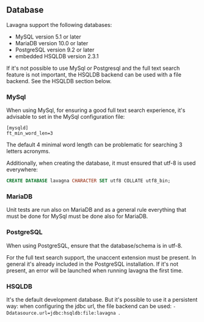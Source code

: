 ## Database

Lavagna support the following databases:

 - MySQL version 5.1 or later
 - MariaDB version 10.0 or later
 - PostgreSQL version 9.2 or later
 - embedded HSQLDB version 2.3.1
 
If it's not possible to use MySql or Postgresql and the full text search feature is not important, the HSQLDB backend can be used with a file backend. See the HSQLDB section below. 
 
### MySql

When using MySql, for ensuring a good full text search experience, it's advisable to set in the MySql configuration file:

```
[mysqld]
ft_min_word_len=3
``` 

The default 4 minimal word length can be problematic for searching 3 letters acronyms.

Additionally, when creating the database, it must ensured that utf-8 is used everywhere:

```sql
CREATE DATABASE lavagna CHARACTER SET utf8 COLLATE utf8_bin;
```

### MariaDB

Unit tests are run also on MariaDB and as a general rule everything that must be done for MySql must be done also for MariaDB.

### PostgreSQL

When using PostgreSQL, ensure that the database/schema is in utf-8.

For the full text search support, the unaccent extension must be present. In general it's already included in the PostgreSQL
installation. If it's not present, an error will be launched when running lavagna the first time.


### HSQLDB

It's the default development database. But it's possible to use it a persistent way: when configuring the jdbc url, the file backend can be used: `-Ddatasource.url=jdbc:hsqldb:file:lavagna `.
